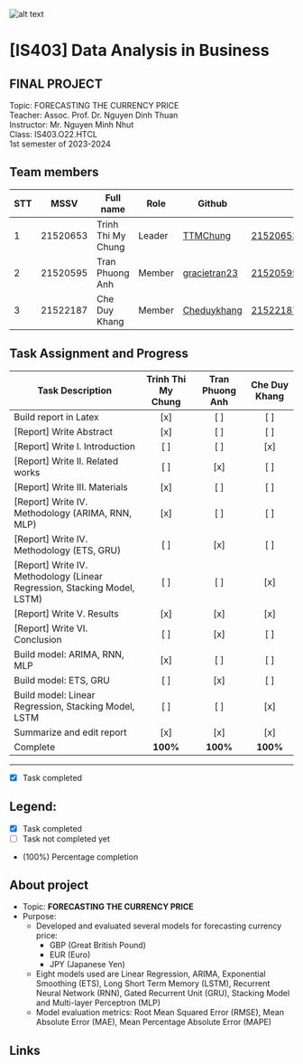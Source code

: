 ![alt text](https://camo.githubusercontent.com/3fc58d630f8f770987b3800a90372321c44dcf0000876d71ebe441f5538437e2/68747470733a2f2f692e696d6775722e636f6d2f576d4d6e5352742e706e67)

# [IS403] Data Analysis in Business
<h2>FINAL PROJECT</h2>
Topic:  FORECASTING THE CURRENCY PRICE<br>
Teacher: Assoc. Prof. Dr. Nguyen Dinh Thuan <br>
Instructor: Mr. Nguyen Minh Nhut <br>
Class: IS403.O22.HTCL<br>
1st semester of 2023-2024 <br>

## Team members
| STT | MSSV | Full name | Role | Github | Email |
| --- | --- | --- | --- | --- | --- |
| 1 | 21520653 | Trinh Thi My Chung | Leader | [TTMChung](https://github.com/TTMChung) | 21520653@gm.uit.edu.vn
| 2 | 21520595 | Tran Phuong Anh | Member | [gracietran23](https://github.com/gracietran23) | 21520595@gm.uit.edu.vn
| 3 | 21522187 | Che Duy Khang | Member | [Cheduykhang](https://github.com/Cheduykhang)| 21522187@gm.uit.edu.vn

## Task Assignment and Progress

| Task Description                                     | Trinh Thi My Chung | Tran Phuong Anh | Che Duy Khang |
|------------------------------------------------------|:------------------:|:---------------:|:-------------:|
| Build report in Latex                                | <center>[x]</center> | <center>[ ]</center> | <center>[ ]</center> |
| [Report] Write Abstract                              | <center>[x]</center> | <center>[ ]</center> | <center>[ ]</center> |
| [Report] Write I. Introduction                       | <center>[ ]</center> | <center>[ ]</center> | <center>[x]</center> |
| [Report] Write II. Related works                     | <center>[ ]</center> | <center>[x]</center> | <center>[ ]</center> |
| [Report] Write III. Materials                        | <center>[x]</center> | <center>[ ]</center> | <center>[ ]</center> |
| [Report] Write IV. Methodology (ARIMA, RNN, MLP)     | <center>[x]</center> | <center>[ ]</center> | <center>[ ]</center> |
| [Report] Write IV. Methodology (ETS, GRU)            | <center>[ ]</center> | <center>[x]</center> | <center>[ ]</center> |
| [Report] Write IV. Methodology (Linear Regression, Stacking Model, LSTM) | <center>[ ]</center> | <center>[ ]</center> | <center>[x]</center> |
| [Report] Write V. Results                            | <center>[x]</center> | <center>[x]</center> | <center>[x]</center> |
| [Report] Write VI. Conclusion                        | <center>[ ]</center> | <center>[x]</center> | <center>[ ]</center> |
| Build model: ARIMA, RNN, MLP                         | <center>[x]</center> | <center>[ ]</center> | <center>[ ]</center> |
| Build model: ETS, GRU                                | <center>[ ]</center> | <center>[x]</center> | <center>[ ]</center> |
| Build model: Linear Regression, Stacking Model, LSTM | <center>[ ]</center> | <center>[ ]</center> | <center>[x]</center> |
| Summarize and edit report                            | <center>[x]</center> | <center>[x]</center> | <center>[x]</center> |
| Complete                                             | <center>**100%**</center>    | <center>**100%**</center> | <center>**100%**</center>   |


---
- [x] Task completed
## Legend:
- [x] Task completed
- [ ] Task not completed yet
- (100%) Percentage completion


## About  project
* Topic: **FORECASTING THE CURRENCY PRICE**
* Purpose:
  - Developed and evaluated several models for forecasting currency price:
    - GBP (Great British Pound)
    - EUR (Euro)
    - JPY (Japanese Yen)
  - Eight models used are Linear Regression, ARIMA, Exponential Smoothing (ETS), Long Short Term Memory (LSTM), Recurrent Neural Network (RNN), Gated Recurrent Unit (GRU), Stacking Model and Multi-layer Perceptron (MLP)
  - Model evaluation metrics: Root Mean Squared Error (RMSE),  Mean Absolute Error (MAE),  Mean Percentage Absolute Error (MAPE)

## Links

